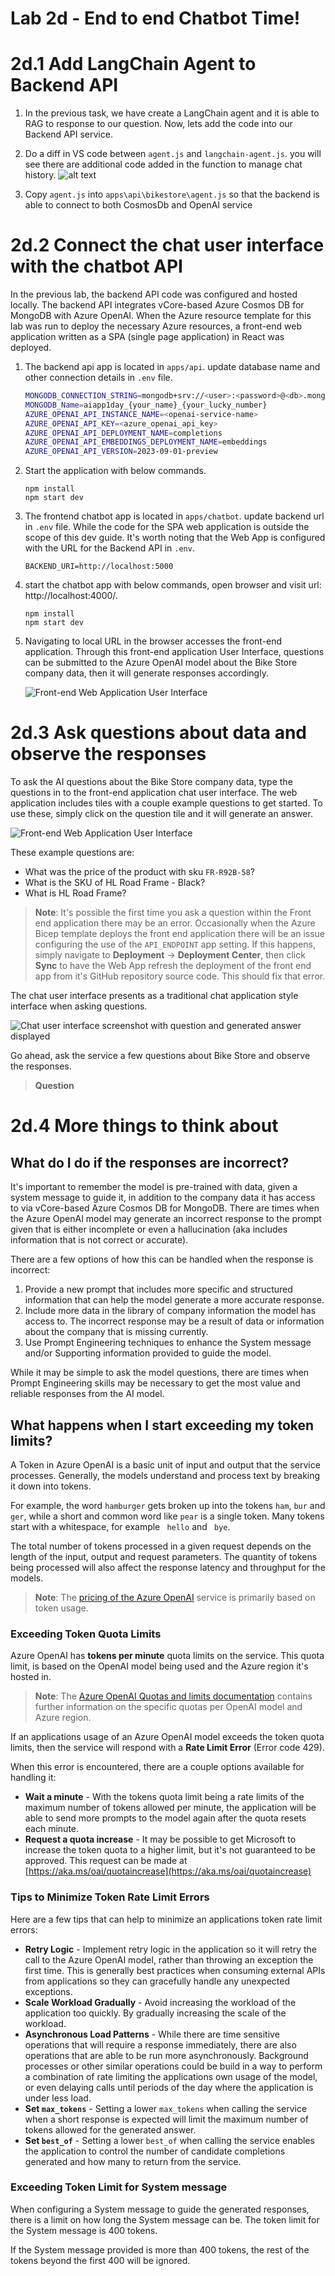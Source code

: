 # Lab 2d - End to end Chatbot Time!


# 2d.1 Add LangChain Agent to Backend API

1. In the previous task, we have create a LangChain agent and it is able to RAG to response to our question. Now, lets add the code into our Backend API service.

2. Do a diff in VS code between `agent.js` and  `langchain-agent.js`. you will see there are additional code added in the function to manage chat history.
   ![alt text](image.png)
   
3. Copy `agent.js` into `apps\api\bikestore\agent.js` so that the backend is able to connect to both CosmosDb and OpenAI service


# 2d.2 Connect the chat user interface with the chatbot API

In the previous lab, the backend API code was configured and hosted locally. The backend API integrates vCore-based Azure Cosmos DB for MongoDB with Azure OpenAI. When the Azure resource template for this lab was run to deploy the necessary Azure resources, a front-end web application written as a SPA (single page application) in React was deployed.

1. The backend api app is located in `apps/api`. update database name and other connection details in `.env` file.

    ```bash
    MONGODB_CONNECTION_STRING=mongodb+srv://<user>:<password>@<db>.mongocluster.cosmos.azure.com/?tls=true&authMechanism=SCRAM-SHA-256&retrywrites=false&maxIdleTimeMS=120000
    MONGODB_Name=aiapp1day_{your_name}_{your_lucky_number}
    AZURE_OPENAI_API_INSTANCE_NAME=<openai-service-name>
    AZURE_OPENAI_API_KEY=<azure_openai_api_key>
    AZURE_OPENAI_API_DEPLOYMENT_NAME=completions
    AZURE_OPENAI_API_EMBEDDINGS_DEPLOYMENT_NAME=embeddings
    AZURE_OPENAI_API_VERSION=2023-09-01-preview
    ```

2. Start the application with below commands.

    ```
    npm install
    npm start dev
    ```

3. The frontend chatbot app is located in `apps/chatbot`. update backend url in `.env` file. While the code for the SPA web application is outside the scope of this dev guide. It's worth noting that the Web App is configured with the URL for the Backend API in `.env`.
    ```
    BACKEND_URI=http://localhost:5000
    ```

4. start the chatbot app with below commands, open browser and visit url: http://localhost:4000/.

    ```
    npm install
    npm start dev
    ```

5. Navigating to local URL in the browser accesses the front-end application. Through this front-end application User Interface, questions can be submitted to the Azure OpenAI model about the Bike Store company data, then it will generate responses accordingly.

    ![Front-end Web Application User Interface](images/2024-01-17-12-42-59.png)


# 2d.3 Ask questions about data and observe the responses

To ask the AI questions about the Bike Store company data, type the questions in to the front-end application chat user interface. The web application includes tiles with a couple example questions to get started. To use these, simply click on the question tile and it will generate an answer.

![Front-end Web Application User Interface](images/2024-01-17-12-42-59.png)

These example questions are:
- What was the price of the product with sku `FR-R92B-58`?
- What is the SKU of HL Road Frame - Black?
- What is HL Road Frame?

> **Note**: It's possible the first time you ask a question within the Front end application there may be an error. Occasionally when the Azure Bicep template deploys the front end application there will be an issue configuring the use of the `API_ENDPOINT` app setting. If this happens, simply navigate to **Deployment** -> **Deployment Center**, then click **Sync** to have the Web App refresh the deployment of the front end app from it's GitHub repository source code. This should fix that error.

The chat user interface presents as a traditional chat application style interface when asking questions.

![Chat user interface screenshot with question and generated answer displayed](images/2024-01-17-12-53-13.png)

Go ahead, ask the service a few questions about Bike Store and observe the responses.

>**Question** 

# 2d.4 More things to think about

## What do I do if the responses are incorrect?

It's important to remember the model is pre-trained with data, given a system message to guide it, in addition to the company data it has access to via vCore-based Azure Cosmos DB for MongoDB. There are times when the Azure OpenAI model may generate an incorrect response to the prompt given that is either incomplete or even a hallucination (aka includes information that is not correct or accurate).

There are a few options of how this can be handled when the response is incorrect:

1. Provide a new prompt that includes more specific and structured information that can help the model generate a more accurate response.
2. Include more data in the library of company information the model has access to. The incorrect response may be a result of data or information about the company that is missing currently.
3. Use Prompt Engineering techniques to enhance the System message and/or Supporting information provided to guide the model.

While it may be simple to ask the model questions, there are times when Prompt Engineering skills may be necessary to get the most value and reliable responses from the AI model.

## What happens when I start exceeding my token limits?

A Token in Azure OpenAI is a basic unit of input and output that the service processes. Generally, the models understand and process text by breaking it down into tokens.

For example, the word `hamburger` gets broken up into the tokens `ham`, `bur` and `ger`, while a short and common word like `pear` is a single token. Many tokens start with a whitespace, for example ` hello` and ` bye`.

The total number of tokens processed in a given request depends on the length of the input, output and request parameters. The quantity of tokens being processed will also affect the response latency and throughput for the models.

> **Note**: The [pricing of the Azure OpenAI](https://azure.microsoft.com/pricing/details/cognitive-services/openai-service/) service is primarily based on token usage.

### Exceeding Token Quota Limits

Azure OpenAI has **tokens per minute** quota limits on the service. This quota limit, is based on the OpenAI model being used and the Azure region it's hosted in.

> **Note**: The [Azure OpenAI Quotas and limits documentation](https://learn.microsoft.com/azure/ai-services/openai/quotas-limits) contains further information on the specific quotas per OpenAI model and Azure region.

If an applications usage of an Azure OpenAI model exceeds the token quota limits, then the service will respond with a **Rate Limit Error** (Error code 429).

When this error is encountered, there are a couple options available for handling it:

- **Wait a minute** - With the tokens quota limit being a rate limits of the maximum number of tokens allowed per minute, the application will be able to send more prompts to the model again after the quota resets each minute.
- **Request a quota increase** - It may be possible to get Microsoft to increase the token quota to a higher limit, but it's not guaranteed to be approved. This request can be made at [https://aka.ms/oai/quotaincrease](https://aka.ms/oai/quotaincrease)

### Tips to Minimize Token Rate Limit Errors

Here are a few tips that can help to minimize an applications token rate limit errors:

- **Retry Logic** - Implement retry logic in the application so it will retry the call to the Azure OpenAI model, rather than throwing an exception the first time. This is generally best practices when consuming external APIs from applications so they can gracefully handle any unexpected exceptions.
- **Scale Workload Gradually** - Avoid increasing the workload of the application too quickly. By gradually increasing the scale of the workload.
- **Asynchronous Load Patterns** - While there are time sensitive operations that will require a response immediately, there are also operations that are able to be run more asynchronously. Background processes or other similar operations could be build in a way to perform a combination of rate limiting the applications own usage of the model, or even delaying calls until periods of the day where the application is under less load.
- **Set `max_tokens`** - Setting a lower `max_tokens` when calling the service when a short response is expected will limit the maximum number of tokens allowed for the generated answer.
- **Set `best_of`** - Setting a lower `best_of` when calling the service enables the application to control the number of candidate completions generated and how many to return from the service.

### Exceeding Token Limit for System message

When configuring a System message to guide the generated responses, there is a limit on how long the System message can be. The token limit for the System message is 400 tokens.

If the System message provided is more than 400 tokens, the rest of the tokens beyond the first 400 will be ignored.
